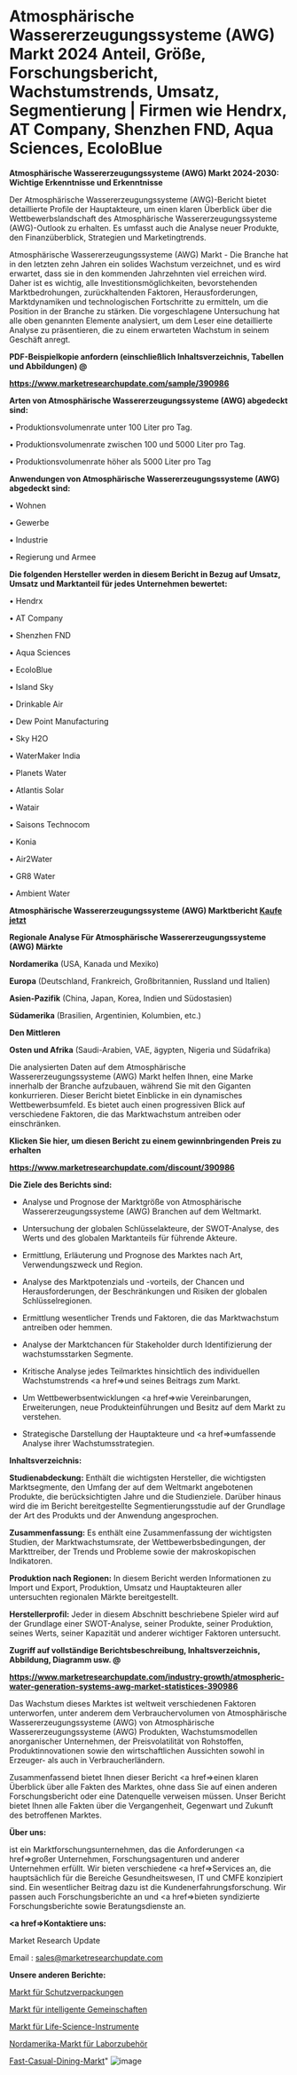 # Atmosphärische Wassererzeugungssysteme (AWG) Markt 2024 Anteil, Größe, Forschungsbericht, Wachstumstrends, Umsatz, Segmentierung | Firmen wie Hendrx, AT Company, Shenzhen FND, Aqua Sciences, EcoloBlue

<strong>Atmosphärische Wassererzeugungssysteme (AWG) Markt 2024-2030: Wichtige Erkenntnisse und Erkenntnisse</strong>

Der Atmosphärische Wassererzeugungssysteme (AWG)-Bericht bietet detaillierte Profile der Hauptakteure, um einen klaren Überblick über die Wettbewerbslandschaft des Atmosphärische Wassererzeugungssysteme (AWG)-Outlook zu erhalten. Es umfasst auch die Analyse neuer Produkte, den Finanzüberblick, Strategien und Marketingtrends.

Atmosphärische Wassererzeugungssysteme (AWG) Markt - Die Branche hat in den letzten zehn Jahren ein solides Wachstum verzeichnet, und es wird erwartet, dass sie in den kommenden Jahrzehnten viel erreichen wird. Daher ist es wichtig, alle Investitionsmöglichkeiten, bevorstehenden Marktbedrohungen, zurückhaltenden Faktoren, Herausforderungen, Marktdynamiken und technologischen Fortschritte zu ermitteln, um die Position in der Branche zu stärken. Die vorgeschlagene Untersuchung hat alle oben genannten Elemente analysiert, um dem Leser eine detaillierte Analyse zu präsentieren, die zu einem erwarteten Wachstum in seinem Geschäft anregt.



<strong><b>PDF-Beispielkopie anfordern (einschließlich Inhaltsverzeichnis, Tabellen und Abbildungen) @ </b></strong>

<strong><a href=https://www.marketresearchupdate.com/sample/390986>

<strong>https://www.marketresearchupdate.com/sample/390986</u></a></strong></strong>



<strong>Arten von Atmosphärische Wassererzeugungssysteme (AWG) abgedeckt sind:</strong>

• Produktionsvolumenrate unter 100 Liter pro Tag.

• Produktionsvolumenrate zwischen 100 und 5000 Liter pro Tag.

• Produktionsvolumenrate höher als 5000 Liter pro Tag



<strong>Anwendungen von Atmosphärische Wassererzeugungssysteme (AWG) abgedeckt sind:</strong>

• Wohnen

• Gewerbe

• Industrie

• Regierung und Armee



<strong>Die folgenden Hersteller werden in diesem Bericht in Bezug auf Umsatz, Umsatz und Marktanteil für jedes Unternehmen bewertet:</strong>

• Hendrx

• AT Company

• Shenzhen FND

• Aqua Sciences

• EcoloBlue

• Island Sky

• Drinkable Air

• Dew Point Manufacturing

• Sky H2O

• WaterMaker India

• Planets Water

• Atlantis Solar

• Watair

• Saisons Technocom

• Konia

• Air2Water

• GR8 Water

• Ambient Water



<strong>Atmosphärische Wassererzeugungssysteme (AWG) Marktbericht <a href=https://www.marketresearchupdate.com/buynow/390986>Kaufe jetzt</a></strong>



<strong>Regionale Analyse Für Atmosphärische Wassererzeugungssysteme (AWG) Märkte</strong>



<strong>Nordamerika</strong> (USA, Kanada und Mexiko)



<strong>Europa</strong> (Deutschland, Frankreich, Großbritannien, Russland und Italien)



<strong>Asien-Pazifik</strong> (China, Japan, Korea, Indien und Südostasien)



<strong>Südamerika</strong> (Brasilien, Argentinien, Kolumbien, etc.)



<strong>Den Mittleren</strong> 

<strong>Osten und Afrika</strong> (Saudi-Arabien, VAE, ägypten, Nigeria und Südafrika)

Die analysierten Daten auf dem Atmosphärische Wassererzeugungssysteme (AWG) Markt helfen Ihnen, eine Marke innerhalb der Branche aufzubauen, während Sie mit den Giganten konkurrieren. Dieser Bericht bietet Einblicke in ein dynamisches Wettbewerbsumfeld. Es bietet auch einen progressiven Blick auf verschiedene Faktoren, die das Marktwachstum antreiben oder einschränken.



<strong>Klicken Sie hier, um diesen Bericht zu einem gewinnbringenden Preis zu erhalten
</strong>

<strong><a href=https://www.marketresearchupdate.com/discount/390986>https://www.marketresearchupdate.com/discount/390986</b></u></strong></a>



<strong>Die Ziele des Berichts sind:</strong>

- Analyse und Prognose der Marktgröße von Atmosphärische Wassererzeugungssysteme (AWG) Branchen auf dem Weltmarkt.

- Untersuchung der globalen Schlüsselakteure, der SWOT-Analyse, des Werts und des globalen Marktanteils für führende Akteure.

- Ermittlung, Erläuterung und Prognose des Marktes nach Art, Verwendungszweck und Region.

- Analyse des Marktpotenzials und -vorteils, der Chancen und Herausforderungen, der Beschränkungen und Risiken der globalen Schlüsselregionen.

- Ermittlung wesentlicher Trends und Faktoren, die das Marktwachstum antreiben oder hemmen.

- Analyse der Marktchancen für Stakeholder durch Identifizierung der wachstumsstarken Segmente.

- Kritische Analyse jedes Teilmarktes hinsichtlich des individuellen Wachstumstrends <a href=>und</a> seines Beitrags zum Markt.

- Um Wettbewerbsentwicklungen <a href=>wie</a> Vereinbarungen, Erweiterungen, neue Produkteinführungen und Besitz auf dem Markt zu verstehen.

- Strategische Darstellung der Hauptakteure und <a href=>umfas</a>sende Analyse ihrer Wachstumsstrategien.



<strong>Inhaltsverzeichnis:</strong>



<strong>Studienabdeckung:</strong> Enthält die wichtigsten Hersteller, die wichtigsten Marktsegmente, den Umfang der auf dem Weltmarkt angebotenen Produkte, die berücksichtigten Jahre und die Studienziele. Darüber hinaus wird die im Bericht bereitgestellte Segmentierungsstudie auf der Grundlage der Art des Produkts und der Anwendung angesprochen.



<strong>Zusammenfassung:</strong> Es enthält eine Zusammenfassung der wichtigsten Studien, der Marktwachstumsrate, der Wettbewerbsbedingungen, der Markttreiber, der Trends und Probleme sowie der makroskopischen Indikatoren.



<strong>Produktion nach Regionen:</strong> In diesem Bericht werden Informationen zu Import und Export, Produktion, Umsatz und Hauptakteuren aller untersuchten regionalen Märkte bereitgestellt.



<strong>Herstellerprofil:</strong> Jeder in diesem Abschnitt beschriebene Spieler wird auf der Grundlage einer SWOT-Analyse, seiner Produkte, seiner Produktion, seines Werts, seiner Kapazität und anderer wichtiger Faktoren untersucht.



<strong><b>Zugriff auf vollständige Berichtsbeschreibung, Inhaltsverzeichnis, Abbildung, Diagramm usw. @ </b></strong>

<strong><a href=https://www.marketresearchupdate.com/industry-growth/atmospheric-water-generation-systems-awg-market-statistices-390986>https://www.marketresearchupdate.com/industry-growth/atmospheric-water-generation-systems-awg-market-statistices-390986</a></strong>

Das Wachstum dieses Marktes ist weltweit verschiedenen Faktoren unterworfen, unter anderem dem Verbrauchervolumen von Atmosphärische Wassererzeugungssysteme (AWG) von Atmosphärische Wassererzeugungssysteme (AWG) Produkten, Wachstumsmodellen anorganischer Unternehmen, der Preisvolatilität von Rohstoffen, Produktinnovationen sowie den wirtschaftlichen Aussichten sowohl in Erzeuger- als auch in Verbraucherländern.

Zusammenfassend bietet Ihnen dieser Bericht <a href=>einen</a> klaren Überblick über alle Fakten des Marktes, ohne dass Sie auf einen anderen Forschungsbericht oder eine Datenquelle verweisen müssen. Unser Bericht bietet Ihnen alle Fakten über die Vergangenheit, Gegenwart und Zukunft des betroffenen Marktes.



<strong>Über uns:</strong>

 ist ein Marktforschungsunternehmen, das die Anforderungen <a href=>großer</a> Unternehmen, Forschungsagenturen und anderer Unternehmen erfüllt. Wir bieten verschiedene <a href=>Services</a> an, die hauptsächlich für die Bereiche Gesundheitswesen, IT und CMFE konzipiert sind. Ein wesentlicher Beitrag dazu ist die Kundenerfahrungsforschung. Wir passen auch Forschungsberichte an und <a href=>bieten</a> syndizierte Forschungsberichte sowie Beratungsdienste an.



<strong><a href=>Kontaktiere uns:</a></strong>

Market Research Update

Email : sales@marketresearchupdate.com



<strong>Unsere anderen Berichte:</strong>

<a href=https://www.linkedin.com/pulse/protective-packaging-market-trends-2023-key>Markt für Schutzverpackungen</a>

<a href=https://www.linkedin.com/pulse/smart-communities-market-research-report-reveals>Markt für intelligente Gemeinschaften</a>

<a href=https://www.linkedin.com/pulse/life-science-instrumentations-market-outlooks-2023-size>Markt für Life-Science-Instrumente</a>

<a href=https://www.linkedin.com/pulse/north-america-lab-accessories-market-2f>Nordamerika-Markt für Laborzubehör</a>

<a href=https://www.linkedin.com/pulse/fast-casual-dining-market-2023-current-uqbxe/>Fast-Casual-Dining-Markt</a>"
![image](https://github.com/Gayatrikarjule/Market-Analysis-361/assets/97346546/d2ee605c-e9dc-4dc4-95da-b827fd457fb8)
